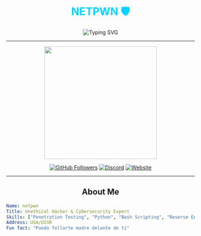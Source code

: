 <h1 align="center"><span style="color: #00d4ff;">NETPWN 🛡️</span></h1>
<p align="center">
  <img src="https://readme-typing-svg.demolab.com?font=Fira+Code&size=30&pause=1000&color=ff0000&center=true&width=500&lines=Cybersecurity+Specialist;Ethical+Hacker;Developer+%26+Tech+Enthusiast;Founder+of+Proxy+Encryptors!" alt="Typing SVG">
</p>

---

<p align="center">
  <img src="https://media.giphy.com/media/LmNwrBhejkK9EFP504/giphy.gif" width="300">
</p>

<p align="center">
  <a href="https://github.com/netpwnn"><img src="https://img.shields.io/github/followers/NetPwn?label=Followers&style=social" alt="GitHub Followers"></a>
  <a href="https://discord.gg/hosthive"><img src="https://img.shields.io/badge/Join-Discord-blueviolet" alt="Discord"></a>
  <a href="https://netpwnn.github.io"><img src="https://img.shields.io/badge/My%20Website-BLUE" alt="Website"></a>
</p>

---

<h2 align="center">About Me</h2>

```yaml
Name: netpwn
Title: Unethical Hacker & Cybersecurity Expert
Skills: ["Penetration Testing", "Python", "Bash Scripting", "Reverse Engineering", "Cyber Defense", "bromas sin sentido"]
Address: USA/USSR
Fun fact: "Puedo follarte madre delante de ti"
